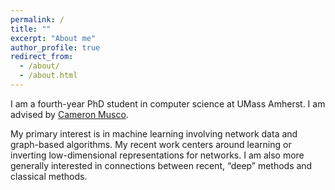 ```yaml
---
permalink: /
title: ""
excerpt: "About me"
author_profile: true
redirect_from: 
  - /about/
  - /about.html
---
```


I am a fourth-year PhD student in computer science at UMass Amherst. I am advised by [Cameron Musco](https://people.cs.umass.edu/~cmusco/).

My primary interest is in machine learning involving network data and graph-based algorithms. My recent work centers around learning or inverting low-dimensional representations for networks. I am also more generally interested in connections between recent, “deep” methods and classical methods.

[//]: # "and how these connections can inform theoretical understanding of deep learning as well as new simplifications and advancements."

[//]: # "My CV is available [here](https://schariya.github.io/files/Sud_Chan_CV.pdf)."

